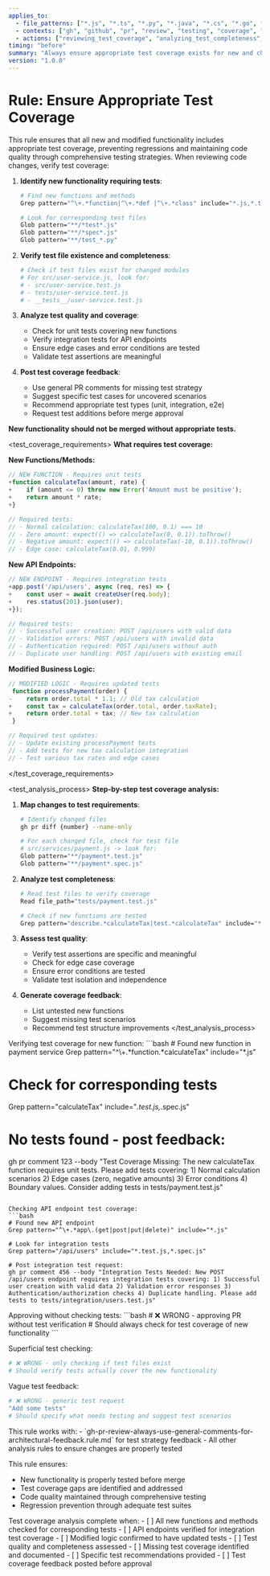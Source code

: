 ```yaml
---
applies_to:
  - file_patterns: ["*.js", "*.ts", "*.py", "*.java", "*.cs", "*.go", "*.rs"]
  - contexts: ["gh", "github", "pr", "review", "testing", "coverage", "quality_assurance"]
  - actions: ["reviewing_test_coverage", "analyzing_test_completeness", "checking_test_quality"]
timing: "before"
summary: "Always ensure appropriate test coverage exists for new and changed functionality in code changes"
version: "1.0.0"
---
```


# Rule: Ensure Appropriate Test Coverage

<purpose>
This rule ensures that all new and modified functionality includes appropriate test coverage, preventing regressions and maintaining code quality through comprehensive testing strategies.
</purpose>

<instructions>
When reviewing code changes, verify test coverage:

1. **Identify new functionality requiring tests**:
   ```bash
   # Find new functions and methods
   Grep pattern="^\+.*function|^\+.*def |^\+.*class" include="*.js,*.ts,*.py"
   
   # Look for corresponding test files
   Glob pattern="**/*test*.js" 
   Glob pattern="**/*spec*.js"
   Glob pattern="**/test_*.py"
   ```

2. **Verify test file existence and completeness**:
   ```bash
   # Check if test files exist for changed modules
   # For src/user-service.js, look for:
   # - src/user-service.test.js
   # - tests/user-service.test.js  
   # - __tests__/user-service.test.js
   ```

3. **Analyze test quality and coverage**:
   - Check for unit tests covering new functions
   - Verify integration tests for API endpoints
   - Ensure edge cases and error conditions are tested
   - Validate test assertions are meaningful

4. **Post test coverage feedback**:
   - Use general PR comments for missing test strategy
   - Suggest specific test cases for uncovered scenarios
   - Recommend appropriate test types (unit, integration, e2e)
   - Request test additions before merge approval

**New functionality should not be merged without appropriate tests.**
</instructions>

<test_coverage_requirements>
**What requires test coverage:**

**New Functions/Methods:**
```javascript
// NEW FUNCTION - Requires unit tests
+function calculateTax(amount, rate) {
+    if (amount <= 0) throw new Error('Amount must be positive');
+    return amount * rate;
+}

// Required tests:
// - Normal calculation: calculateTax(100, 0.1) === 10
// - Zero amount: expect(() => calculateTax(0, 0.1)).toThrow()
// - Negative amount: expect(() => calculateTax(-10, 0.1)).toThrow()
// - Edge case: calculateTax(0.01, 0.999)
```

**New API Endpoints:**
```javascript
// NEW ENDPOINT - Requires integration tests
+app.post('/api/users', async (req, res) => {
+    const user = await createUser(req.body);
+    res.status(201).json(user);
+});

// Required tests:
// - Successful user creation: POST /api/users with valid data
// - Validation errors: POST /api/users with invalid data
// - Authentication required: POST /api/users without auth
// - Duplicate user handling: POST /api/users with existing email
```

**Modified Business Logic:**
```javascript
// MODIFIED LOGIC - Requires updated tests
 function processPayment(order) {
-    return order.total * 1.1; // Old tax calculation
+    const tax = calculateTax(order.total, order.taxRate);
+    return order.total + tax; // New tax calculation
 }

// Required test updates:
// - Update existing processPayment tests
// - Add tests for new tax calculation integration
// - Test various tax rates and edge cases
```
</test_coverage_requirements>

<test_analysis_process>
**Step-by-step test coverage analysis:**

1. **Map changes to test requirements**:
   ```bash
   # Identify changed files
   gh pr diff {number} --name-only
   
   # For each changed file, check for test file
   # src/services/payment.js -> look for:
   Glob pattern="**/payment*.test.js"
   Glob pattern="**/payment*.spec.js"
   ```

2. **Analyze test completeness**:
   ```bash
   # Read test files to verify coverage
   Read file_path="tests/payment.test.js"
   
   # Check if new functions are tested
   Grep pattern="describe.*calculateTax|test.*calculateTax" include="*.test.js"
   ```

3. **Assess test quality**:
   - Verify test assertions are specific and meaningful
   - Check for edge case coverage
   - Ensure error conditions are tested
   - Validate test isolation and independence

4. **Generate coverage feedback**:
   - List untested new functions
   - Suggest missing test scenarios
   - Recommend test structure improvements
</test_analysis_process>

<examples>
<correct>
Verifying test coverage for new function:
```bash
# Found new function in payment service
Grep pattern="^\+.*function.*calculateTax" include="*.js"

# Check for corresponding tests
Grep pattern="calculateTax" include="*.test.js,*.spec.js"

# No tests found - post feedback:
gh pr comment 123 --body "Test Coverage Missing: The new calculateTax function requires unit tests. Please add tests covering: 1) Normal calculation scenarios 2) Edge cases (zero, negative amounts) 3) Error conditions 4) Boundary values. Consider adding tests in tests/payment.test.js"
```

Checking API endpoint test coverage:
```bash
# Found new API endpoint
Grep pattern="^\+.*app\.(get|post|put|delete)" include="*.js"

# Look for integration tests
Grep pattern="/api/users" include="*.test.js,*.spec.js"

# Post integration test request:
gh pr comment 456 --body "Integration Tests Needed: New POST /api/users endpoint requires integration tests covering: 1) Successful user creation with valid data 2) Validation error responses 3) Authentication/authorization checks 4) Duplicate handling. Please add tests to tests/integration/users.test.js"
```
</correct>

<incorrect>
Approving without checking tests:
```bash
# ❌ WRONG - approving PR without test verification
# Should always check for test coverage of new functionality
```

Superficial test checking:
```bash
# ❌ WRONG - only checking if test files exist
# Should verify tests actually cover the new functionality
```

Vague test feedback:
```bash
# ❌ WRONG - generic test request
"Add some tests"
# Should specify what needs testing and suggest test scenarios
```
</incorrect>
</examples>

<integration>
This rule works with:
- `gh-pr-review-always-use-general-comments-for-architectural-feedback.rule.md` for test strategy feedback
- All other analysis rules to ensure changes are properly tested

This rule ensures:
- New functionality is properly tested before merge
- Test coverage gaps are identified and addressed
- Code quality maintained through comprehensive testing
- Regression prevention through adequate test suites
</integration>

<validation>
Test coverage analysis complete when:
- [ ] All new functions and methods checked for corresponding tests
- [ ] API endpoints verified for integration test coverage
- [ ] Modified logic confirmed to have updated tests
- [ ] Test quality and completeness assessed
- [ ] Missing test coverage identified and documented
- [ ] Specific test recommendations provided
- [ ] Test coverage feedback posted before approval
</validation>